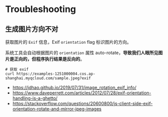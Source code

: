 # Troubleshooting

## 生成图片方向不对

获取图片的 `Exif` 信息，Exif `orientation` flag 标识图片的方向。

系统工具会自动根据图片的 `orientation` 属性 auto-rotate，**导致我们人眼所见图片是正向的，但程序执行结果是反向的**。

```shell
# 获取 exif
curl https://examples-1251000004.cos.ap-shanghai.myqcloud.com/sample.jpeg?exif
```

- https://jdhao.github.io/2019/07/31/image_rotation_exif_info/
- https://www.daveperrett.com/articles/2012/07/28/exif-orientation-handling-is-a-ghetto/
- https://stackoverflow.com/questions/20600800/js-client-side-exif-orientation-rotate-and-mirror-jpeg-images
